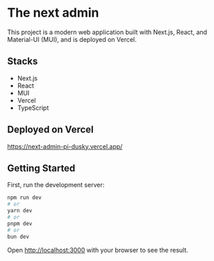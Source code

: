 # The next admin
This project is a modern web application built with Next.js, React, and Material-UI (MUI), and is deployed on Vercel.

## Stacks
- Next.js
- React
- MUI
- Vercel
- TypeScript

## Deployed on Vercel

https://next-admin-pi-dusky.vercel.app/

## Getting Started

First, run the development server:

```bash
npm run dev
# or
yarn dev
# or
pnpm dev
# or
bun dev
```
Open [http://localhost:3000](http://localhost:3000) with your browser to see the result.
